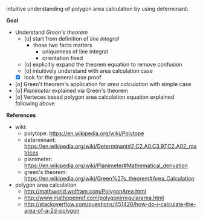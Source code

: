 <!--
{
  "title": "Polygon Stuff",
  "date": "1969-12-31T15:00:00.000Z",
  "category": "",
  "tags": [
    "algorithm",
    "geometry"
  ],
  "draft": true
}
-->

intuitive understanding of polygon area calculation by using determinant:

__Goal__

- Understand _Green's theorem_
  - [o] start from definition of _line integral_
     - those two facts matters
         - uniqueness of line integral
         - orientation fixed
  - [o] explicitly expand the theorem equation to remove confusion
  - [o] intuitively understand with area calculation case
  - [x] look for the general case proof
- [o] Green't theorem's application for _area calculation_ with simple case
- [o] _Planimeter_ explained via Green's theorem
- [o] Verteces based polygon area calculation equation explained following above


__References__

- wiki:
  - polytope: https://en.wikipedia.org/wiki/Polytope
  - determinant: https://en.wikipedia.org/wiki/Determinant#2.C2.A0.C3.97.C2.A02_matrices
  - planimeter: https://en.wikipedia.org/wiki/Planimeter#Mathematical_derivation
  - green's theorem: https://en.wikipedia.org/wiki/Green%27s_theorem#Area_Calculation
- polygon area calculation
  - http://mathworld.wolfram.com/PolygonArea.html
  - http://www.mathopenref.com/polygonirregulararea.html
  - http://stackoverflow.com/questions/451426/how-do-i-calculate-the-area-of-a-2d-polygon